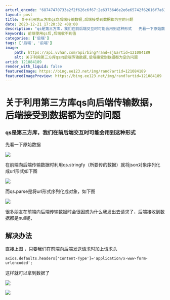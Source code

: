 ```yaml
---
arturl_encode: "68747470733a2f2f626c6f67:2e6373646e2e6e65742f62616f7a616f646572656e6c65692f:61727469636c652f64657461696c732f313231303834313839"
layout: post
title: 关于利用第三方库qs向后端传输数据,后端接受到数据都为空的问题
date: 2023-12-21 17:20:32 +08:00
description: "qs是第三方库，我们在前后端交互时可能会用到这种形式   先看一下原始数据"
keywords: 前端使用qs后,后端收不到值
categories: ['后端']
tags: ['后端', '前端']
image:
    path: https://api.vvhan.com/api/bing?rand=sj&artid=121084189
    alt: 关于利用第三方库qs向后端传输数据,后端接受到数据都为空的问题
artid: 121084189
render_with_liquid: false
featuredImage: https://bing.ee123.net/img/rand?artid=121084189
featuredImagePreview: https://bing.ee123.net/img/rand?artid=121084189
---
```


# 关于利用第三方库qs向后端传输数据，后端接受到数据都为空的问题

### qs是第三方库，我们在前后端交互时可能会用到这种形式

先看一下原始数据

![](https://i-blog.csdnimg.cn/blog_migrate/b485aadf6b664b844724294a9e92c33d.png)

在前端向后端传输数据时利用qs.stringfy（所要传的数据）就将json对象序列化成url形式如下图

![](https://i-blog.csdnimg.cn/blog_migrate/69cda1a3417b70e9777864c1549be018.png)

而qs.parse是将url形式序列化成对象，如下图

![](https://i-blog.csdnimg.cn/blog_migrate/435ed104aeefd097ac7986c819eefd7d.png)

很多朋友在前端向后端传输数据时会很困惑为什么我发出去请求了，后端接收到数据都是null呢，

## 解决办法

直接上图 ，只要我们在前端向后端发送请求时加上请求头

```
axios.defaults.headers['Content-Type']='application/x-www-form-urlencoded';
```

这样就可以拿到数据了

![](https://i-blog.csdnimg.cn/blog_migrate/57419fe921a7ebf2dfe21fa266995e22.png)

![](https://i-blog.csdnimg.cn/blog_migrate/1c450b99fed5875bc7658c57738cd1a4.png)